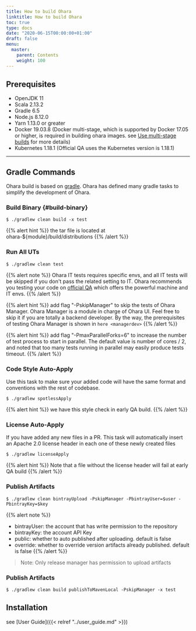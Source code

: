 ```yaml
---
title: How to build Ohara
linktitle: How to build Ohara
toc: true
type: docs
date: "2020-06-15T00:00:00+01:00"
draft: false
menu:
  master:
    parent: Contents
    weight: 100    
---
```


## Prerequisites

- OpenJDK 11 
- Scala 2.13.2
- Gradle 6.5
- Node.js 8.12.0
- Yarn 1.13.0 or greater
- Docker 19.03.8 (Docker multi-stage, which is supported by Docker 17.05 or higher, is required in building ohara images. see [Use multi-stage builds](https://docs.docker.com/develop/develop-images/multistage-build/) for more details)
- Kubernetes 1.18.1 (Official QA uses the Kubernetes version is 1.18.1)

----

## Gradle Commands

Ohara build is based on [gradle](https://gradle.org/). Ohara has defined many gradle tasks to simplify the development of Ohara.

### Build Binary {#build-binary}

```console
$ ./gradlew clean build -x test
```

{{% alert hint %}}
 the tar file is located at ohara-${module}/build/distributions
{{% /alert %}}


### Run All UTs

```console
$ ./gradlew clean test
```

{{% alert note %}}
Ohara IT tests requires specific envs, and all IT tests will be skipped if you don't pass the related setting to IT. Ohara recommends you testing your code on [official QA](https://builds.is-land.com.tw/job/PreCommit-OHARA/) which offers the powerful machine and IT envs.
{{% /alert %}}

[//]: <> (TODO: fix the broken link)

{{% alert hint %}}
add flag "-PskipManager" to skip the tests of Ohara Manager. Ohara Manager is a module in charge of Ohara UI. Feel free to skip it if you are totally a backend developer. By the way, the prerequisites of testing Ohara Manager is shown in `here <managerdev>`
{{% /alert %}}


{{% alert hint %}}
add flag "-PmaxParallelForks=6" to increase the number of test process to start in parallel. The default value is number of cores / 2, and noted that too many tests running in parallel may easily
produce tests timeout.
{{% /alert %}}


### Code Style Auto-Apply

Use this task to make sure your added code will have the same format and conventions with the rest of codebase.

``` {.console}
$ ./gradlew spotlessApply
```

{{% alert hint %}}
we have this style check in early QA build.
{{% /alert %}}


### License Auto-Apply

If you have added any new files in a PR. This task will automatically insert an Apache 2.0 license header in each one of these newly created files

```console
$ ./gradlew licenseApply
```

{{% alert hint %}}
Note that a file without the license header will fail at early QA build
{{% /alert %}}


### Publish Artifacts

```console
$ ./gradlew clean bintrayUpload -PskipManager -PbintrayUser=$user -PbintrayKey=$key
```

{{% alert note %}}
-   bintrayUser: the account that has write permission to the
    repository
-   bintrayKey: the account API Key
-   public: whether to auto published after uploading. default is
    false
-   override: whether to override version artifacts already
    published. default is false
{{% /alert %}}

> Note: Only release manager has permission to upload artifacts


### Publish Artifacts


```console
$ ./gradlew clean build publishToMavenLocal -PskipManager -x test
```


## Installation

see [User Guide]({{< relref "../user_guide.md" >}})
